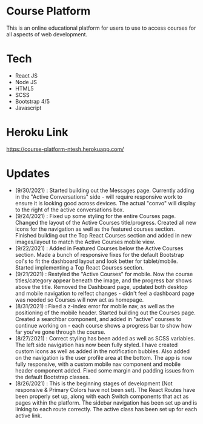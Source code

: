 # Course Platform

This is an online educational platform for users to use to access courses for all aspects of web development.

# Tech

- React JS
- Node JS
- HTML5
- SCSS
- Bootstrap 4/5
- Javascript

# Heroku Link

https://course-platform-ntesh.herokuapp.com/

# Updates
- (9/30/2021) : Started building out the Messages page. Currently adding in the "Active Conversations" side - will require responsive work to ensure it is looking good across devices. The actual "convo" will display to the right of the active conversations box.
- (9/24/2021) : Fixed up some styling for the entire Courses page. Changed the layout of the Active Courses title/progress. Created all new icons for the navigation as well as the featured courses section. Finished building out the Top React Courses section and added in new images/layout to match the Active Courses mobile view.
- (9/22/2021) : Added in Featured Courses below the Active Courses section. Made a bunch of responsive fixes for the default Bootstrap col's to fit the dashboard layout and look better for tablet/mobile. Started implementing a Top React Courses section.
- (9/21/2021) : Restyled the "Active Courses" for mobile. Now the course titles/category appear beneath the image, and the progress bar shows above the title. Removed the Dashboard page, updated both desktop and mobile navigation to relfect changes - didn't feel a dashboard page was needed so Courses will now act as homepage.
- (8/31/2021) : Fixed a z-index error for mobile nav, as well as the positioning of the mobile header. Started building out the Courses page. Created a searchbar component, and added in "active" courses to continue working on - each course shows a progress bar to show how far you've gone through the course.
- (8/27/2021) : Correct styling has been added as well as SCSS variables. The left side navigation has now been fully styled. I have created custom icons as well as added in the notification bubbles. Also added on the navigation is the user profile area at the bottom. The app is now fully responsive, with a custom mobile nav component and mobile header component added. Fixed some margin and padding issues from the default Bootstrap classes.
- (8/26/2021) : This is the beginning stages of development (Not responsive & Primary Colors have not been set). The React Routes have been properly set up, along with each Switch components that act as pages within the platform. The sidebar navigation has been set up and is linking to each route correctly. The active class has been set up for each active link.
